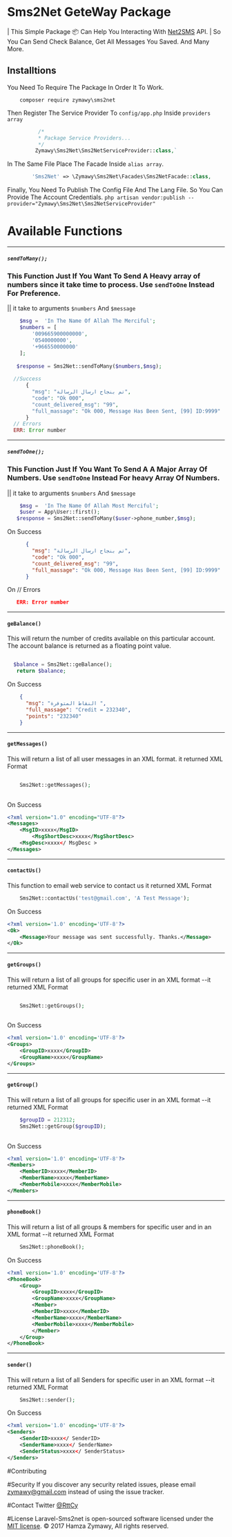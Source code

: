 # Sms2Net GeteWay Package
| This Simple Package :package: Can Help You Interacting With [Net2SMS](https://www.net2sms.net/) API.
| So You Can Send Check Balance, Get All Messages You Saved. And Many More.
## Installtions

You Need To Require The Package In Order It To Work. 
```Shell 
    composer require zymawy\sms2net
```

Then Register The Service Provider To `config/app.php` Inside `providers array`
```php 
          /*
          * Package Service Providers...
          */
         Zymawy\Sms2Net\Sms2NetServiceProvider::class,`
```
In The Same File Place The Facade Inside `alias array`. 
```php
        'Sms2Net' => \Zymawy\Sms2Net\Facades\Sms2NetFacade::class,
```

Finally, You Need To Publish The Config File And The Lang File. 
So You Can Provide The Account Credentials.
`php artisan vendor:publish --provider="Zymawy\Sms2Net\Sms2NetServiceProvider"`

# Available Functions

---

##### ``sendToMany();`` 
### This Function Just If You Want To Send A Heavy array of numbers since it take time to process. Use `sendToOne` Instead For Preference. 
 || it take to arguments 
`$numbers`
And 
`$message`

```php
    $msg =  'In The Name Of Allah The Merciful';
    $numbers = [
    	'009665900000000',
    	'0540000000',
    	'+966550000000'
    ];
    
   $response = Sms2Net::sendToMany($numbers,$msg);
   
  //Success
      {
        "msg": "تم بنجاح ارسال الرسالة",
        "code": "Ok 000",
        "count_delivered_msg": "99",
        "full_massage": "Ok 000, Message Has Been Sent, [99] ID:9999"
      }
  // Errors 
  ERR: Error number
```
---

##### ``sendToOne();`` 
### This Function Just If You Want To Send A A Major Array Of Numbers. Use `sendToOne` Instead For heavy Array Of Numbers. 
 || it take to arguments 
`$numbers`
And 
`$message`

```php
    $msg =  'In The Name Of Allah Most Merciful';
    $user = App\User::first();
   $response = Sms2Net::sendToMany($user->phone_number,$msg);
```
On Success
   ```json
         {
           "msg": "تم بنجاح ارسال الرسالة",
           "code": "Ok 000",
           "count_delivered_msg": "99",
           "full_massage": "Ok 000, Message Has Been Sent, [99] ID:9999"
         }
   ```
On  // Errors 
 ```json
    ERR: Error number
 ```

---
#### `geBalance()`
This will return the number of credits available on this particular account. The account balance is returned
as a floating point value.
```php

  $balance = Sms2Net::geBalance();
   return $balance;
```
On Success 
```json
    {
      "msg": "النقاط المتوفرة ",
      "full_massage": "Credit = 232340",
      "points": "232340"
    }
```

---
#### `getMessages()`
This will return a list of all user messages in an XML format.
it returned XML Format
```php

    Sms2Net::getMessages();
    
```
On Success 
```xml
<?xml version="1.0" encoding="UTF-8"?>
<Messages>
    <MsgID>xxxx</MsgID>
        <MsgShortDesc>xxxx</MsgShortDesc>
    <MsgDesc>xxxx</ MsgDesc >
</Messages>
```

---
#### `contactUs()`
This function to email web service to contact us
it returned XML Format
```php
    Sms2Net::contactUs('test@gmail.com', 'A Test Message'); 
```
On Success 
```xml
<?xml version='1.0' encoding='UTF-8'?>
<Ok>
    <Message>Your message was sent successfully. Thanks.</Message>
</Ok>
```

---
#### `getGroups()`
This will return a list of all groups for specific user in an XML format
--it returned XML Format
```php

    Sms2Net::getGroups();
    
```
On Success 
```xml
<?xml version='1.0' encoding='UTF-8'?>
<Groups>
    <GroupID>xxxx</GroupID>
    <GroupName>xxxx</GroupName>
</Groups>
```

---
#### `getGroup()`
This will return a list of all groups for specific user in an XML format
--it returned XML Format
```php
    $groupID = 212312;
    Sms2Net::getGroup($groupID);
    
```
On Success 
```xml
<?xml version='1.0' encoding='UTF-8'?>
<Members>
    <MemberID>xxxx</MemberID>
    <MemberName>xxxx</MemberName>
    <MemberMobile>xxxx</MemberMobile>
</Members>
```


---
#### `phoneBook()`
This will return a list of all groups & members for specific user and in an XML format
--it returned XML Format
```php
    Sms2Net::phoneBook();
```
On Success 
```xml
<?xml version='1.0' encoding='UTF-8'?>
<PhoneBook>
    <Group>
        <GroupID>xxxx</GroupID>
        <GroupName>xxxx</GroupName>
        <Member>
        <MemberID>xxxx</MemberID>
        <MemberName>xxxx</MemberName>
        <MemberMobile>xxxx</MemberMobile>
        </Member>
    </Group>
</PhoneBook>
```

---
#### `sender()`
This will return a list of all Senders for specific user in an XML format
--it returned XML Format
```php
    Sms2Net::sender();
```
On Success 
```xml
<?xml version='1.0' encoding='UTF-8'?>
<Senders>
    <SenderID>xxxx</ SenderID>
    <SenderName>xxxx</ SenderName>
    <SenderStatus>xxxx</ SenderStatus>
</Senders>
```
#Contributing

#Security 
If you discover any security related issues, please email zymawy@gmail.com instead of using the issue tracker.



#Contact
Twitter [@RttCy](https://twitter.com/RttCy)

#License
Laravel-Sms2net
is open-sourced software licensed under the [MIT license](https://opensource.org/licenses/MIT).
© 2017 Hamza Zymawy, All rights reserved.
